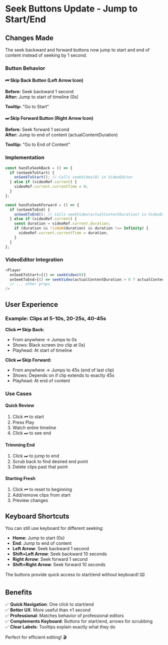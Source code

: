 # Seek Buttons Update - Jump to Start/End

## Changes Made

The seek backward and forward buttons now jump to start and end of content instead of seeking by 1 second.

### Button Behavior

#### ⏮ Skip Back Button (Left Arrow Icon)
**Before:** Seek backward 1 second  
**After:** Jump to start of timeline (0s)

**Tooltip:** "Go to Start"

#### ⏭ Skip Forward Button (Right Arrow Icon)
**Before:** Seek forward 1 second  
**After:** Jump to end of content (actualContentDuration)

**Tooltip:** "Go to End of Content"

### Implementation

```typescript
const handleSeekBack = () => {
  if (onSeekToStart) {
    onSeekToStart(); // Calls seekVideo(0) in VideoEditor
  } else if (videoRef.current) {
    videoRef.current.currentTime = 0;
  }
};

const handleSeekForward = () => {
  if (onSeekToEnd) {
    onSeekToEnd(); // Calls seekVideo(actualContentDuration) in VideoEditor
  } else if (videoRef.current) {
    const duration = videoRef.current.duration;
    if (duration && !isNaN(duration) && duration !== Infinity) {
      videoRef.current.currentTime = duration;
    }
  }
};
```

### VideoEditor Integration

```typescript
<Player
  onSeekToStart={() => seekVideo(0)}
  onSeekToEnd={() => seekVideo(actualContentDuration > 0 ? actualContentDuration : 0)}
  // ... other props
/>
```

## User Experience

### Example: Clips at 5-10s, 20-25s, 40-45s

**Click ⏮ Skip Back:**
- From anywhere → Jumps to 0s
- Shows: Black screen (no clip at 0s)
- Playhead: At start of timeline

**Click ⏭ Skip Forward:**
- From anywhere → Jumps to 45s (end of last clip)
- Shows: Depends on if clip extends to exactly 45s
- Playhead: At end of content

### Use Cases

#### Quick Review
1. Click ⏮ to start
2. Press Play
3. Watch entire timeline
4. Click ⏭ to see end

#### Trimming End
1. Click ⏭ to jump to end
2. Scrub back to find desired end point
3. Delete clips past that point

#### Starting Fresh
1. Click ⏮ to reset to beginning
2. Add/remove clips from start
3. Preview changes

## Keyboard Shortcuts

You can still use keyboard for different seeking:
- **Home**: Jump to start (0s)
- **End**: Jump to end of content
- **Left Arrow**: Seek backward 1 second
- **Shift+Left Arrow**: Seek backward 10 seconds
- **Right Arrow**: Seek forward 1 second
- **Shift+Right Arrow**: Seek forward 10 seconds

The buttons provide quick access to start/end without keyboard! ⌨️

## Benefits

✅ **Quick Navigation**: One click to start/end  
✅ **Better UX**: More useful than ±1 second  
✅ **Professional**: Matches behavior of professional editors  
✅ **Complements Keyboard**: Buttons for start/end, arrows for scrubbing  
✅ **Clear Labels**: Tooltips explain exactly what they do  

Perfect for efficient editing! 🎬

